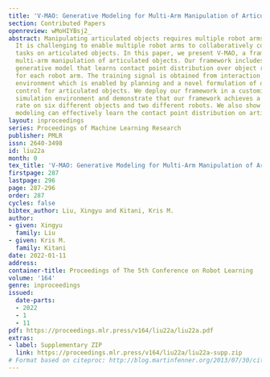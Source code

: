 ```yaml
---
title: 'V-MAO: Generative Modeling for Multi-Arm Manipulation of Articulated Objects'
section: Contributed Papers
openreview: wMoHIYBsj2_
abstract: Manipulating articulated objects requires multiple robot arms in general.
  It is challenging to enable multiple robot arms to collaboratively complete manipulation
  tasks on articulated objects. In this paper, we present V-MAO, a framework for learning
  multi-arm manipulation of articulated objects. Our framework includes a variational
  generative model that learns contact point distribution over object rigid parts
  for each robot arm. The training signal is obtained from interaction with the simulation
  environment which is enabled by planning and a novel formulation of object-centric
  control for articulated objects. We deploy our framework in a customized MuJoCo
  simulation environment and demonstrate that our framework achieves a high success
  rate on six different objects and two different robots. We also show that generative
  modeling can effectively learn the contact point distribution on articulated objects.
layout: inproceedings
series: Proceedings of Machine Learning Research
publisher: PMLR
issn: 2640-3498
id: liu22a
month: 0
tex_title: 'V-MAO: Generative Modeling for Multi-Arm Manipulation of Articulated Objects'
firstpage: 287
lastpage: 296
page: 287-296
order: 287
cycles: false
bibtex_author: Liu, Xingyu and Kitani, Kris M.
author:
- given: Xingyu
  family: Liu
- given: Kris M.
  family: Kitani
date: 2022-01-11
address:
container-title: Proceedings of The 5th Conference on Robot Learning
volume: '164'
genre: inproceedings
issued:
  date-parts:
  - 2022
  - 1
  - 11
pdf: https://proceedings.mlr.press/v164/liu22a/liu22a.pdf
extras:
- label: Supplementary ZIP
  link: https://proceedings.mlr.press/v164/liu22a/liu22a-supp.zip
# Format based on citeproc: http://blog.martinfenner.org/2013/07/30/citeproc-yaml-for-bibliographies/
---
```

